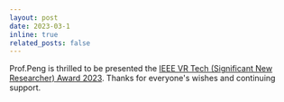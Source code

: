 ```yaml
---
layout: post
date: 2023-03-1
inline: true
related_posts: false
---
```


 Prof.Peng is thrilled to be presented the [IEEE VR Tech (Significant New Researcher) Award 2023](http://ieeevr.org/2023/awards/vgtc/). Thanks for everyone's wishes and continuing support.

